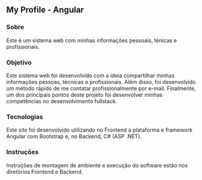 ## My Profile - Angular

### Sobre
Este é um sistema web com minhas informações pessoais, ténicas e profissionais.

### Objetivo
Este sistema web foi desenvolvido com a ideia compartilhar minhas informações pessoas, técnicas e profissionais. Além disso, foi desenvolvido um método rápido de me contatar profissionalmente por e-mail. Finalmente, um dos principais pontos deste projeto foi desenvolver minhas competências no desenvolvimento fullstack. 

### Tecnologias
Este site foi desenvolvido utilizando no Frontend a plataforma e framework Angular com Bootstrap e, no Backend, C# (ASP .NET).

### Instruções
Instruções de montagem de ambiente e execução do software estão nos diretórios Frontend e Backend.
